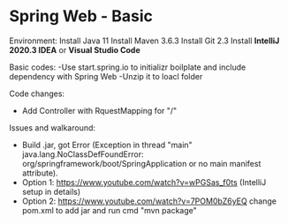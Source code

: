 # Spring Web - Basic

Environment:
Install Java 11
Install Maven 3.6.3
Install Git 2.3
Install <b>IntelliJ 2020.3 IDEA</b> or <b>Visual Studio Code</b>

Basic codes:
-Use start.spring.io to initializr boilplate and include dependency with Spring Web
-Unzip it to loacl folder

Code changes:
- Add Controller with RquestMapping for "/" 

Issues and walkaround: 
- Build .jar, got Error (Exception in thread "main" java.lang.NoClassDefFoundError: org/springframework/boot/SpringApplication or no main manifest attribute). 
-  Option 1: https://www.youtube.com/watch?v=wPGSas_f0ts (IntelliJ setup in details)
-  Option 2: https://www.youtube.com/watch?v=7POM0bZ6yEQ change pom.xml to add <packaging>jar</packaging> and run cmd "mvn package"


